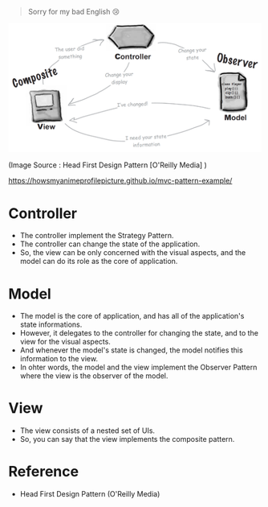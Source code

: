 


> Sorry for my bad English 😢

![class-diagram](class-diagram.png)

(Image Source : Head First Design Pattern [O'Reilly Media] )


https://howsmyanimeprofilepicture.github.io/mvc-pattern-example/
# **C**ontroller

- The controller implement the Strategy Pattern.
- The controller can change the state of the application.
- So, the view can be only concerned with the visual aspects, and the model can do its role as the core of application.


# **M**odel
- The model is the core of application, and has all of the application's state informations.
- However, it delegates to the controller for changing the state, and to the view for the visual aspects.
- And whenever the model's state is changed, the model notifies this information to the view. 
- In ohter words, the model and the view implement the Observer Pattern where the view is the observer of the model.


# **V**iew
- The view consists of a nested set of UIs.
- So, you can say that the view implements the composite pattern.





# Reference

- Head First Design Pattern (O'Reilly Media)




